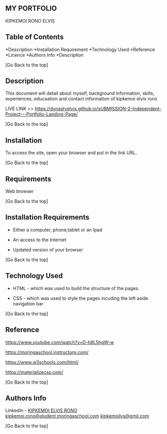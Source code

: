 ## MY PORTFOLIO

KIPKEMOI RONO ELVIS


## Table of Contents

*Description
*Installation Requirement
*Technology Used
*Reference
*Licence
*Authors Info
*Description

[Go Back to the top]
## Description
This document will detail about myself, background information, skills, experiences, educaation and contact information of kipkemoi elvis rono

LIVE LINK >> https://dynastyelvis.github.io/sUBMISSION-2-Independent-Project---Portfolio-Landing-Page/

[Go Back to the top]
## Installation

To access the site, open your browser and put in the link URL.

[Go Back to the top]
## Requirements

Web browser

[Go Back to the top]
## Installation Requirements

* Either a computer, phone,tablet or an Ipad

* An access to the Internet

* Updated version of your browser

[Go Back to the top]
## Technology Used
* HTML - which was used to build the structure of the pages.

* CSS - which was used to style the pages incuding the left aside navigation bar

[Go Back to the top]
## Reference
https://www.youtube.com/watch?v=D-h8L5hgW-w

https://moringaschool.instructure.com/ 

https://www.w3schools.com/html/

https://materializecss.com/

[Go Back to the top]

## Authors Info
LinkedIn - [KIPKEMOI ELVIS RONO](https://www.linkedin.com/in/elvis-rono-aa3548209/)
kipkemoi.rono@student.moringaschool.com
kipkemoilvs@gmil.com

[Go Back to the top]

